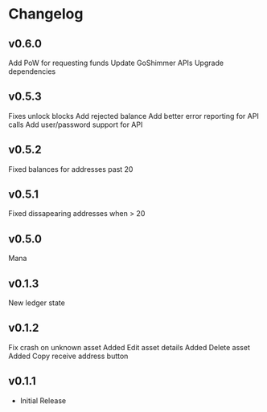 # Changelog

## v0.6.0

Add PoW for requesting funds
Update GoShimmer APIs
Upgrade dependencies

## v0.5.3

Fixes unlock blocks
Add rejected balance
Add better error reporting for API calls
Add user/password support for API

## v0.5.2

Fixed balances for addresses past 20

## v0.5.1

Fixed dissapearing addresses when > 20

## v0.5.0

Mana

## v0.1.3

New ledger state

## v0.1.2

Fix crash on unknown asset
Added Edit asset details
Added Delete asset
Added Copy receive address button

## v0.1.1

* Initial Release
